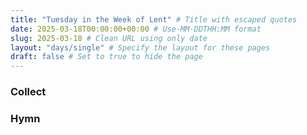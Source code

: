 ```yaml
---
title: "Tuesday in the Week of Lent" # Title with escaped quotes
date: 2025-03-18T00:00:00+00:00 # Use-MM-DDTHH:MM format
slug: 2025-03-18 # Clean URL using only date
layout: "days/single" # Specify the layout for these pages
draft: false # Set to true to hide the page
---
```


### Collect


### Hymn